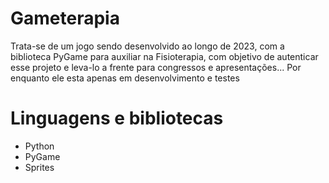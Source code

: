 # Gameterapia

Trata-se de um jogo sendo desenvolvido ao longo de 2023, com a biblioteca PyGame para auxiliar na Fisioterapia, com objetivo de autenticar esse projeto e leva-lo a frente para congressos e apresentações... Por enquanto ele esta apenas em desenvolvimento e testes

# Linguagens e bibliotecas 
- Python 
- PyGame 
- Sprites
